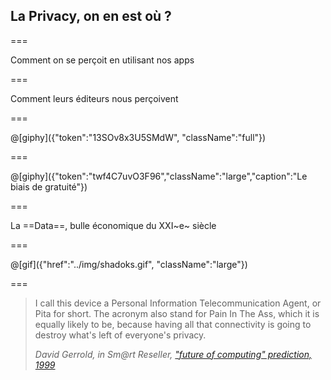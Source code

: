<!--{section^1:data-breadcrumb="Privacy, 2018"}-->

<!--{.interleaf data-background-image="/img/unsplash/299600.jpg"}-->
<!-- Photo by Andrew Worley on Unsplash -->

## La Privacy, on en est où ?

===
<!--{.banner data-background-image=../img/superman.jpg}-->

Comment on se perçoit
en utilisant nos apps <!--{.right.x-large}-->

===
<!--{.banner data-background-image=/img/pexels/346796.jpeg}-->

Comment
leurs éditeurs
nous perçoivent <!--{.left.x-large}-->

===

@[giphy]({"token":"13SOv8x3U5SMdW", "className":"full"})

===

@[giphy]({"token":"twf4C7uvO3F96","className":"large","caption":"Le biais de gratuité"})

===

<!--{.banner.inverse data-background-image=../img/thermocells.jpg}-->

La ==Data==,
bulle économique du XXI~e~ siècle <!--{p:.left.x-large}-->

===

@[gif]({"href":"../img/shadoks.gif", "className":"large"})

===

> I call this device a Personal Information Telecommunication Agent, or Pita for short. The acronym also stand for Pain In The Ass, which it is equally likely to be, because having all that connectivity is going to destroy what's left of everyone's privacy.
>
> <cite>David Gerrold, in Sm@rt Reseller, ["future of computing" prediction, 1999](../img/pita.jpg)</cite>

